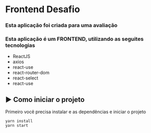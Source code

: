 # Frontend Desafio

 ### Esta aplicação foi criada para uma avaliação

### Esta aplicação  é um FRONTEND, utilizando as seguites tecnologias

- ReactJS 
 - axios
 - react-use
 - react-router-dom
 - react-select
 - react-use


## ▶ Como iniciar o projeto

Primeiro você precisa instalar e as dependências e iniciar o projeto

```shell
yarn install 
yarn start
```


